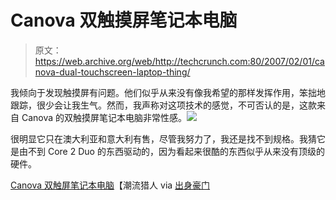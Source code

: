 # Canova 双触摸屏笔记本电脑

> 原文：<https://web.archive.org/web/http://techcrunch.com:80/2007/02/01/canova-dual-touchscreen-laptop-thing/>

我倾向于发现触摸屏有问题。他们似乎从来没有像我希望的那样发挥作用，笨拙地跟踪，很少会让我生气。然而，我声称对这项技术的感觉，不可否认的是，这款来自 Canova 的双触摸屏笔记本电脑非常性感。![](img/91e2db45ec54ea9583f18e5b83962b5a.png)

很明显它只在澳大利亚和意大利有售，尽管我努力了，我还是找不到规格。我猜它是由不到 Core 2 Duo 的东西驱动的，因为看起来很酷的东西似乎从来没有顶级的硬件。

 [Canova 双触屏笔记本电脑](https://web.archive.org/web/20150922193922/http://www.trendhunter.com/trends/canova-dual-touch-screen-laptop/)【潮流猎人 via [出身豪门](https://web.archive.org/web/20150922193922/http://www.bornrich.org/entry/canova-dual-touch-screen-laptop/)